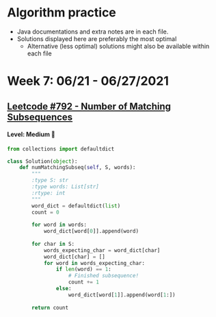 # Algorithm practice

* Java documentations and extra notes are in each file.
* Solutions displayed here are preferably the most optimal
    * Alternative (less optimal) solutions might also be available within each 
    file

# Week 7: 06/21 - 06/27/2021

## [Leetcode #792 - Number of Matching Subsequences](https://leetcode.com/problems/number-of-matching-subsequences/)

#### Level: Medium 📘

```python
from collections import defaultdict

class Solution(object):
    def numMatchingSubseq(self, S, words):
        """
        :type S: str
        :type words: List[str]
        :rtype: int
        """
        word_dict = defaultdict(list)
        count = 0
        
        for word in words:
            word_dict[word[0]].append(word)            
        
        for char in S:
            words_expecting_char = word_dict[char]
            word_dict[char] = []
            for word in words_expecting_char:
                if len(word) == 1:
                    # Finished subsequence! 
                    count += 1
                else:
                    word_dict[word[1]].append(word[1:])
        
        return count
```